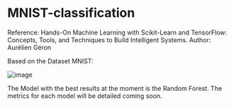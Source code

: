 # MNIST-classification

Reference: Hands-On Machine Learning with Scikit-Learn and TensorFlow: Concepts, Tools, and Techniques to Build Intelligent Systems.
Author: Aurélien Géron

Based on the Dataset MNIST:

![image](https://user-images.githubusercontent.com/77367268/215595220-6eba88b1-6af5-4bf8-b64f-73ff5b9c1916.png)

The Model with the best results at the moment is the Random Forest. The metrics for each model will be detailed coming soon.
